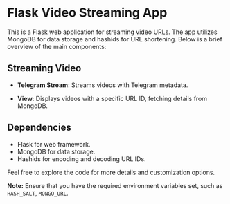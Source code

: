 # Flask Video Streaming App

This is a Flask web application for streaming video URLs. The app utilizes MongoDB for data storage and hashids for URL shortening. Below is a brief overview of the main components:

## Streaming Video

- **Telegram Stream**: Streams videos with Telegram metadata.

- **View**: Displays videos with a specific URL ID, fetching details from MongoDB.

## Dependencies

- Flask for web framework.
- MongoDB for data storage.
- Hashids for encoding and decoding URL IDs.

Feel free to explore the code for more details and customization options.

**Note:** Ensure that you have the required environment variables set, such as `HASH_SALT`, `MONGO_URL`.
